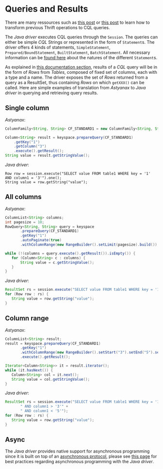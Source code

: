 # Queries and Results
There are many ressources such as [this post][planetCCqlLink] or [this post][dsBlogCqlLink] to learn
how to transform previous Thrift operations to CQL queries.
 
The *Java driver* executes CQL queries through the `Session`. 
The queries can either be simple *CQL* Strings or represented in the form of 
`Statement`s. The driver offers 4 kinds of statements, `SimpleStatement`, 
`Prepared/BoundStatement`, `BuiltStatement`, `BatchStatement`. All necessary 
information can be [found here](../../../manual/statements/) about the natures of the different
`Statement`s.

As explained in [this documentation section](../../../manual/#running-queries),
results of a *CQL* query will be in the form of *Rows* from *Tables*, composed 
of fixed set of columns, each with a type and a name. The driver exposes the 
set of *Rows* returned from a query as a ResultSet, thus containing *Rows* on 
which `getXXX()` can be called. Here are simple examples of translation from 
*Astyanax* to *Java driver* in querying and retrieving query results.

## Single column

*Astyanax*:

```java
ColumnFamily<String, String> CF_STANDARD1 = new ColumnFamily<String, String>("cf1", StringSerializer.get(), StringSerializer.get(). StringSerializer.get());

Column<String> result = keyspace.prepareQuery(CF_STANDARD1)
    .getKey("1")
    .getColumn("3")
    .execute().getResult();
String value = result.getStringValue();
```

*Java driver*:

```
Row row = session.execute("SELECT value FROM table1 WHERE key = '1' AND column1 = '3'").one();
String value = row.getString("value");
```

## All columns

*Astyanax*: 

```java
ColumnList<String> columns;
int pagesize = 10;
RowQuery<String, String> query = keyspace
       .prepareQuery(CF_STANDARD1)
       .getKey("1")
       .autoPaginate(true)
       .withColumnRange(new RangeBuilder().setLimit(pagesize).build());

while (!(columns = query.execute().getResult()).isEmpty()) {
   for (Column<String> c : columns) {
       String value = c.getStringValue();
   }
}
```

*Java driver*:

```java
ResultSet rs = session.execute("SELECT value FROM table1 WHERE key = '1'");
for (Row row : rs) {
   String value = row.getString("value");
}
```

## Column range

*Astyanax*:

```java
ColumnList<String> result;
result = keyspace.prepareQuery(CF_STANDARD1)
       .getKey("1")
       .withColumnRange(new RangeBuilder().setStart("3").setEnd("5").setMaxSize(100).build())
       .execute().getResult();

Iterator<Column<String>> it = result.iterator();
while (it.hasNext()) {
   Column<String> col = it.next();
   String value = col.getStringValue();
}
```

*Java driver*:

```java
ResultSet rs = session.execute("SELECT value FROM table1 WHERE key = '1'" +
       " AND column1 > '3'" +
       " AND column1 < '5'");
for (Row row : rs) {
   String value = row.getString("value");
}
```

## Async
The *Java driver* provides native support for asynchronous programming since it 
is built on top of an [asynchronous protocol](../../../manual/native_protocol/),
please see [this page](../../../manual/async/) for best practices regarding asynchronous programming
with the *Java driver*.


[planetCCqlLink]: http://www.planetcassandra.org/making-the-change-from-thrift-to-cql/
[dsBlogCqlLink]: http://www.datastax.com/dev/blog/thrift-to-cql3